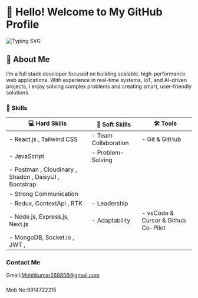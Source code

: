 # 👋 Hello! Welcome to My GitHub Profile
![Typing SVG](https://readme-typing-svg.herokuapp.com?font=comfortaa&color=ffffff&size=24&width=500&lines=💻MERN+Stack+Devlopment;🧑‍💻Data+Structure;IOT+Devlopment)

## 🌟 About Me
I’m a full stack developer focused on building scalable, high-performance web applications. With experience in real-time systems, IoT, and AI-driven projects, I enjoy solving complex problems and creating smart, user-friendly solutions.

### 🚀 Skills  
| 💻 Hard Skills | 🤝 Soft Skills | 🛠️ Tools |  
|--------------|--------------|-----------|  
| - React.js , Tailwind CSS | - Team Collaboration  | - Git & GitHub |  
| - JavaScript | - Problem-Solving 
| - Postman , Cloudinary , Shadcn , DaisyUI , Bootstrap
| - Strong Communication 
| - Redux, ContextApi , RTK | - Leadership
| - Node.js, Express.js, Next.js  | - Adaptability  | - vsCode & Cursor & Github Co-Pilot
| - MongoDB, Socket.io , JWT , | 




### Contact Me
Gmail:Mohitkumar269856@gmail.com
###
Mob No:9914722215
###

